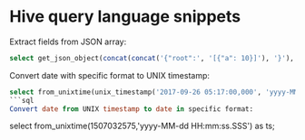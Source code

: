 # Hive query language snippets
Extract fields from JSON array:
```sql
select get_json_object(concat(concat('{"root":', '[{"a": 10}]'), '}'), '$.root.a[0]') as a;
```
Convert date with specific format to UNIX timestamp:
```sql
select from_unixtime(unix_timestamp('2017-09-26 05:17:00,000', 'yyyy-MM-dd HH:mm:ss,SSS'),'HH:mm:ss') as ts;
```sql
Convert date from UNIX timestamp to date in specific format:
```
select from_unixtime(1507032575,'yyyy-MM-dd HH:mm:ss.SSS') as ts;
```
